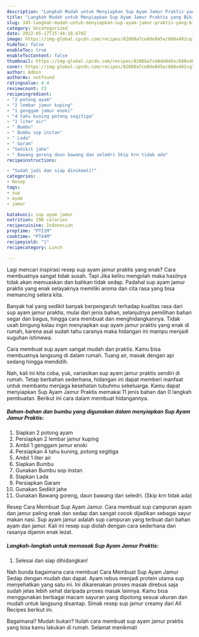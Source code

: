 ```yaml
---
description: "Langkah Mudah untuk Menyiapkan Sup Ayam Jamur Praktis yang Bikin Ngiler, Buat Buka Puasa Bikin Ngiler"
title: "Langkah Mudah untuk Menyiapkan Sup Ayam Jamur Praktis yang Bikin Ngiler, Buat Buka Puasa Bikin Ngiler"
slug: 345-langkah-mudah-untuk-menyiapkan-sup-ayam-jamur-praktis-yang-bikin-ngiler-buat-buka-puasa-bikin-ngiler
category: Uncategorized
date: 2022-05-17T15:44:18.678Z
image: https://img-global.cpcdn.com/recipes/82088a7ce0de845e/680x482cq70/sup-ayam-jamur-praktis-foto-resep-utama.jpg
hideToc: false
enableToc: true
enableTocContent: false
thumbnail: https://img-global.cpcdn.com/recipes/82088a7ce0de845e/680x482cq70/sup-ayam-jamur-praktis-foto-resep-utama.jpg
cover: https://img-global.cpcdn.com/recipes/82088a7ce0de845e/680x482cq70/sup-ayam-jamur-praktis-foto-resep-utama.jpg
author: Admin
authorAv: notfound
ratingvalue: 4.4
reviewcount: 23
recipeingredient:
- "2 potong ayam"
- "2 lembar jamur kuping"
- "1 genggam jamur enoki"
- "4 tahu kuning potong segitiga"
- "1 liter air"
- " Bumbu"
- " Bumbu sop instan"
- " Lada"
- " Garam"
- "Sedikit jahe"
- " Bawang goreng daun bawang dan seledri Skip krn tidak ada"
recipeinstructions:

- "Sudah jadi dan siap dinikmati!"
categories:
- Resep
tags:
- sup
- ayam
- jamur

katakunci: sup ayam jamur 
nutrition: 290 calories
recipecuisine: Indonesian
preptime: "PT21M"
cooktime: "PT44M"
recipeyield: "1"
recipecategory: Lunch

---
```



Lagi mencari inspirasi resep sup ayam jamur praktis yang enak? Cara membuatnya sangat tidak susah. Tapi Jika keliru mengolah maka hasilnya tidak akan memuaskan dan bahkan tidak sedap. Padahal sup ayam jamur praktis yang enak selayaknya memiliki aroma dan cita rasa yang bisa memancing selera kita.


Banyak hal yang sedikit banyak berpengaruh terhadap kualitas rasa dari sup ayam jamur praktis, mulai dari jenis bahan, selanjutnya pemilihan bahan segar dan bagus, hingga cara membuat dan menghidangkannya. Tidak usah bingung kalau ingin menyiapkan sup ayam jamur praktis yang enak di rumah, karena asal sudah tahu caranya maka hidangan ini mampu menjadi suguhan istimewa.

Cara membuat sup ayam sangat mudah dan praktis. Kamu bisa membuatnya langsung di dalam rumah. Tuang air, masak dengan api sedang hingga mendidih.


Nah, kali ini kita coba, yuk, variasikan sup ayam jamur praktis sendiri di rumah. Tetap berbahan sederhana, hidangan ini dapat memberi manfaat untuk membantu menjaga kesehatan tubuhmu sekeluarga. Kamu dapat menyiapkan Sup Ayam Jamur Praktis memakai 11 jenis bahan dan 0 langkah pembuatan. Berikut ini cara dalam membuat hidangannya.

<!--inarticleads1-->

##### Bahan-bahan dan bumbu yang digunakan dalam menyiapkan Sup Ayam Jamur Praktis:

1. Siapkan 2 potong ayam
1. Persiapkan 2 lembar jamur kuping
1. Ambil 1 genggam jamur enoki
1. Persiapkan 4 tahu kuning, potong segitiga
1. Ambil 1 liter air
1. Siapkan  Bumbu
1. Gunakan  Bumbu sop instan
1. Siapkan  Lada
1. Persiapkan  Garam
1. Gunakan Sedikit jahe
1. Gunakan  Bawang goreng, daun bawang dan seledri. (Skip krn tidak ada)


Resep Cara Membuat Sup Ayam Jamur. Cara membuat sup campuran ayam dan jamur paling enak dan sedap dan sangat cocok dijadikan sebagai sayur makan nasi. Sup ayam jamur adalah sup campuran yang terbuat dari bahan ayam dan jamur. Kali ini resep sup diolah dengan cara sederhana dan rasanya dijamin enak lezat. 

<!--inarticleads2-->

##### Langkah-langkah untuk memasak Sup Ayam Jamur Praktis:


1. Selesai dan siap dihidangkan!

Nah bunda bagaimana cara membuat Cara Membuat Sup Ayam Jamur Sedap dengan mudah dan dapat. Ayam rebus menjadi protein utama sup menyehatkan yang satu ini. Ini dikarenakan proses masak direbus saja sudah jelas lebih sehat daripada proses masak lainnya. Kamu bisa menggunakan berbagai macam sayuran yang dipotong sesuai ukuran dan mudah untuk langsung disantap. Simak resep sup jamur creamy dari All Recipes berikut ini. 

Bagaimana? Mudah bukan? Itulah cara membuat sup ayam jamur praktis yang bisa kamu lakukan di rumah. Selamat menikmati

